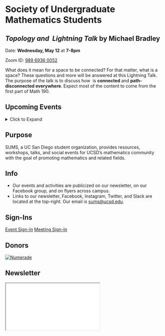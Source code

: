 # Society of Undergraduate Mathematics Students

<!-- Insert an `Announcement` component here when applicable -->
<Announcement>

## *Topology and <Math>I^\omega_o</Math> Lightning Talk* by Michael Bradley

Date: **Wednesday, May 12** at **7-8pm**

Zoom ID: [989 6936 0052](https://ucsd.zoom.us/j/98969360052)

What does it mean for a space to be connected?
For that matter, what is a space?
These questions and more will be answered at this Lightning Talk.
The purpose of the talk is to discuss how <Math>I^\omega_o</Math> is **connected** and **path-disconnected everywhere**.
Expect most of the content to come from the first part of Math 190.

</Announcement>

## Upcoming Events

<details>
    <summary class="btn btn-info">Click to Expand</summary>
    <iframe src="https://calendar.google.com/calendar/embed?src=slpj546eineo7jbkr2cqvmtcm0%40group.calendar.google.com&ctz=America%2FLos_Angeles&mode=AGENDA" style="border: 0" width="100%" height="600" frameborder="0" scrolling="no"></iframe>
</details>

## Purpose

SUMS, a UC San Diego student organization, provides resources, workshops, talks, and social events for UCSD’s mathematics community with the goal of promoting mathematics and related fields.

## Info

* Our events and activities are publicized on our newsletter, on our Facebook group, and on flyers across campus.
* Links to our newsletter, Facebook, Instagram, Twitter, and Slack are located at the top-right. Our email is [sums@ucsd.edu](mailto:sums@ucsd.edu).

## Sign-Ins

<a class="btn btn-primary btn-lg btn-block" rel="noopener noreferrer" href="./event-sign-in.html">Event Sign-In</a>
<a class="btn btn-secondary btn-lg btn-block" rel="noopener noreferrer" href="./meeting-sign-in.html">Meeting Sign-In</a>

## Donors

<a href="https://www.numerade.com/"><img class="donor" src="donors/numerade.png" alt="Numerade"></a>

## Newsletter

<iframe class="newsletter rounded" src="./newsletters/latest.html"></iframe>
